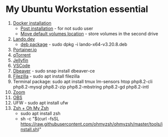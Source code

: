 # My Ubuntu Workstation essential


1. [Docker installation](https://docs.docker.com/engine/install/ubuntu/)
    - [Post installation](https://docs.docker.com/engine/install/linux-postinstall/) - for not sudo user
    - [Move default volumes location](https://stackoverflow.com/questions/36014554/how-to-change-the-default-location-for-docker-create-volume-command) - store volumes in the second drive
2. [Lando.dev](https://docs.lando.dev/install/linux.html)
    - [deb package](https://github.com/lando/lando/releases/download/v3.20.8/lando-x64-v3.20.8.deb) - sudo dpkg -i lando-x64-v3.20.8.deb
3. [Portainer.io](https://docs.portainer.io/start/install-ce/server/docker/linux)
4. [qTorrent](https://docs.linuxserver.io/images/docker-qbittorrent/)
5. [Jellyfin](https://docs.linuxserver.io/images/docker-jellyfin/#docker-cli-click-here-for-more-info)
6. [VSCode](https://code.visualstudio.com/Download)
7. [Dbeaver](https://dbeaver.io/download/) - sudo snap install dbeaver-ce
8. [Filezilla]() - sudo apt install filezilla
9. Terminal package: sudo apt install tmux lm-sensors htop php8.2-cli php8.2-mysql php8.2-zip php8.2-mbstring php8.2-gd php8.2-intl
10. [Zoom](https://zoom.us/client/5.17.11.3835/zoom_amd64.deb)
11. [OBS](https://obsproject.com/kb/linux-installation)
12. UFW - sudo apt install ufw
13. [Zsh + Oh My Zsh](https://ohmyz.sh/#install)
    - sudo apt install zsh
    - sh -c "$(curl -fsSL https://raw.githubusercontent.com/ohmyzsh/ohmyzsh/master/tools/install.sh)"
